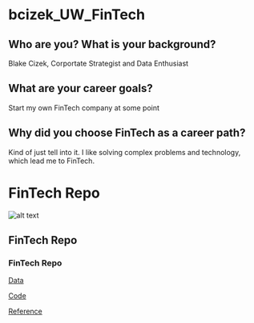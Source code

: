 # bcizek_UW_FinTech

## Who are you? What is your background?

Blake Cizek, Corportate Strategist and Data Enthusiast 

## What are your career goals?

Start my own FinTech company at some point

## Why did you choose FinTech as a career path?

Kind of just tell into it. I like solving complex problems and technology, which lead me to FinTech.


# FinTech Repo

![alt text](https://s3.amazonaws.com/cdn-origin-etr.akc.org/wp-content/uploads/2019/04/25094535/Dubs-7.jpg "Dubs II")
## FinTech Repo
### FinTech Repo

[Data](../master/data)

[Code](../master/code)

[Reference](../master/reference)
